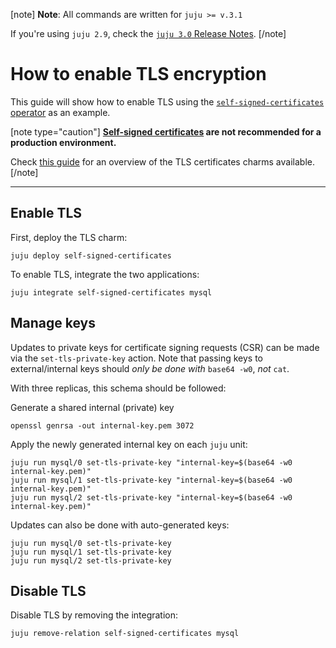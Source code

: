 [note]
**Note**: All commands are written for `juju >= v.3.1`

If you're using `juju 2.9`, check the [`juju 3.0` Release Notes](https://juju.is/docs/juju/roadmap#heading--juju-3-0-0---22-oct-2022).
[/note]

# How to enable TLS encryption
This guide will show how to enable TLS using the [`self-signed-certificates` operator](https://github.com/canonical/self-signed-certificates-operator) as an example.

[note type="caution"]
**[Self-signed certificates](https://en.wikipedia.org/wiki/Self-signed_certificate) are not recommended for a production environment.**

Check [this guide](/t/11664) for an overview of the TLS certificates charms available. 
[/note]

---

## Enable TLS

First, deploy the TLS charm:
```shell
juju deploy self-signed-certificates
```
To enable TLS, integrate the two applications:
```shell
juju integrate self-signed-certificates mysql
```

## Manage keys

Updates to private keys for certificate signing requests (CSR) can be made via the `set-tls-private-key` action. Note that passing keys to external/internal keys should *only be done with* `base64 -w0`, *not* `cat`.

With three replicas, this schema should be followed:

Generate a shared internal (private) key
```shell
openssl genrsa -out internal-key.pem 3072
```

Apply the newly generated internal key on each `juju` unit:
```shell
juju run mysql/0 set-tls-private-key "internal-key=$(base64 -w0 internal-key.pem)"
juju run mysql/1 set-tls-private-key "internal-key=$(base64 -w0 internal-key.pem)"
juju run mysql/2 set-tls-private-key "internal-key=$(base64 -w0 internal-key.pem)"
```

Updates can also be done with auto-generated keys:
```shell
juju run mysql/0 set-tls-private-key
juju run mysql/1 set-tls-private-key
juju run mysql/2 set-tls-private-key
```

## Disable TLS
Disable TLS by removing the integration:
```shell
juju remove-relation self-signed-certificates mysql
```
